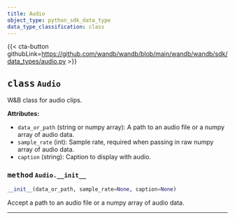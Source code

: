 ```yaml
---
title: Audio
object_type: python_sdk_data_type
data_type_classification: class
---
```


{{< cta-button githubLink=https://github.com/wandb/wandb/blob/main/wandb/wandb/sdk/data_types/audio.py >}}




## <kbd>class</kbd> `Audio`
W&B class for audio clips. 



**Attributes:**
 
 - `data_or_path` (string or numpy array):  A path to an audio file  or a numpy array of audio data. 
 - `sample_rate` (int):  Sample rate, required when passing in raw  numpy array of audio data. 
 - `caption` (string):  Caption to display with audio. 

### <kbd>method</kbd> `Audio.__init__`

```python
__init__(data_or_path, sample_rate=None, caption=None)
```

Accept a path to an audio file or a numpy array of audio data. 




---









